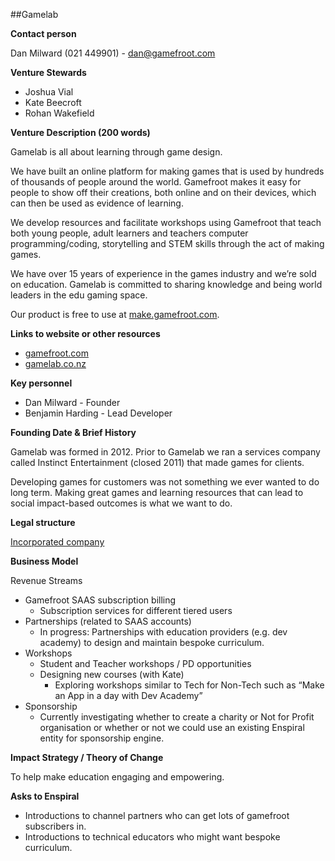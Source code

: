 ##Gamelab

**Contact person** 

Dan Milward (021 449901) - dan@gamefroot.com

**Venture Stewards** 

* Joshua Vial
* Kate Beecroft
* Rohan Wakefield

**Venture Description (200 words)**

Gamelab is all about learning through game design. 

We have built an online platform for making games that is used by hundreds of thousands of people around the world. Gamefroot makes it easy for people to show off their creations, both online and on their devices, which can then be used as evidence of learning.

We develop resources and facilitate workshops using Gamefroot that teach both young people, adult learners and teachers computer programming/coding, storytelling and STEM skills through the act of making games. 

We have over 15 years of experience in the games industry and we’re sold on education. Gamelab is committed to sharing knowledge and being world leaders in the edu gaming space.

Our product is free to use at [make.gamefroot.com](http://make.gamefroot.com).


**Links to website or other resources**
* [gamefroot.com](http://gamefroot.com)
* [gamelab.co.nz](http://gamelab.co.nz)

**Key personnel**
* Dan Milward - Founder 
* Benjamin Harding - Lead Developer


**Founding Date & Brief History**

Gamelab was formed in 2012. Prior to Gamelab we ran a services company called Instinct Entertainment (closed 2011) that made games for clients. 

Developing games for customers was not something we ever wanted to do long term. Making great games and learning resources that can lead to social impact-based outcomes is what we want to do.  


**Legal structure**

[Incorporated company](https://www.business.govt.nz/companies/app/ui/pages/companies/4188659)

**Business Model**

Revenue Streams
* Gamefroot SAAS subscription billing
  * Subscription services for different tiered users 
* Partnerships (related to SAAS accounts) 
  * In progress: Partnerships with education providers (e.g. dev academy) to design and maintain bespoke curriculum.
* Workshops
  * Student and Teacher workshops / PD opportunities 
  * Designing new courses (with Kate)
    * Exploring workshops similar to Tech for Non-Tech such as “Make an App in a day with Dev Academy”
* Sponsorship
  * Currently investigating whether to create a charity or Not for Profit organisation or whether or not we could use an existing Enspiral entity for sponsorship engine. 


**Impact Strategy / Theory of Change**

To help make education engaging and empowering. 

**Asks to Enspiral**

* Introductions to channel partners who can get lots of gamefroot subscribers in.
* Introductions to technical educators who might want bespoke curriculum.





